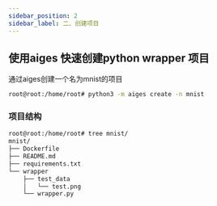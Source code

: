 ```yaml
---
sidebar_position: 2
sidebar_label: 二、创建项目
---
```

## 使用aiges 快速创建python wrapper 项目

通过aiges创建一个名为mnist的项目

```bash
root@root:/home/root# python3 -m aiges create -n mnist
```

### 项目结构

```bash
root@root:/home/root# tree mnist/
mnist/
├── Dockerfile
├── README.md
├── requirements.txt
└── wrapper
    ├── test_data
    │   └── test.png
    └── wrapper.py
```
